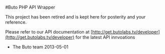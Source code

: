 #Buto PHP API Wrapper

This project has been retired and is kept here for posterity and your reference.

Please refer to our API documentation at [http://get.butolabs.tv/developer](http://get.butolabs.tv/developer) for the latest API innvoations

- The Buto team 2013-05-01


